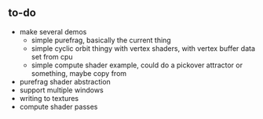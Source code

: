 ## to-do
* make several demos
  * simple purefrag, basically the current thing
  * simple cyclic orbit thingy with vertex shaders, with vertex buffer data set from cpu
  * simple compute shader example, could do a pickover attractor or something, maybe copy from 
* purefrag shader abstraction
* support multiple windows
* writing to textures
* compute shader passes
